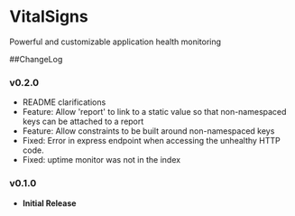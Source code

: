 # VitalSigns
Powerful and customizable application health monitoring

##ChangeLog

### v0.2.0
- README clarifications
- Feature: Allow 'report' to link to a static value so that non-namespaced
keys can be attached to a report
- Feature: Allow constraints to be built around non-namespaced keys
- Fixed: Error in express endpoint when accessing the unhealthy HTTP code.
- Fixed: uptime monitor was not in the index

### v0.1.0
- **Initial Release**